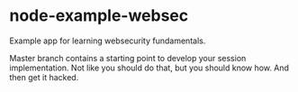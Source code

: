 # node-example-websec
Example app for learning websecurity fundamentals.

Master branch contains a starting point to develop your session implementation.
Not like you should do that, but you should know how. And then get it hacked.

